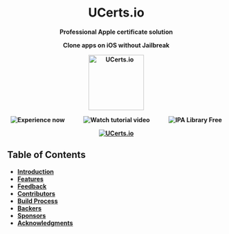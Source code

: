 <h1 align="center"><strong>UCerts.io<strong></h1>
<p align="center">
  <strong>Professional Apple certificate solution</strong>
</p>
<p align="center">
 Clone apps on iOS without Jailbreak
</p>
<p align="center">
  <a href="https://UCerts.io/">
    <img alt="UCerts.io" title="UCerts.io" src="https://i.imgur.com/UWMqrXm.png" width="128">
  </a>
</p>
<p align="center">
  <!-- Nút đầu tiên: Experience now -->
  <a href="https://ucerts.io/" style="text-decoration: none; margin-right: 20px;">
    <img src="https://img.shields.io/badge/Experience_now-black?style=for-the-badge&logo=&logoColor=white" alt="Experience now">
  </a>
  
  <!-- Nút thứ hai: Watch tutorial video -->
  <a href="https://www.youtube.com/watch?v=6wTpBCrLcDM" style="text-decoration: none; margin: 0 20px;">
    <img src="https://img.shields.io/badge/Watch_Tutorial_Video-FF0000?style=for-the-badge&logo=youtube&logoColor=white" alt="Watch tutorial video">
  </a>
  
  <!-- Nút thứ ba: IPA Library Free -->
  <a href="https://github.com/UCerts/LibraryIPA/releases/" style="text-decoration: none; margin-left: 20px;">
    <img src="https://img.shields.io/badge/IPA_Library_Free-1E90FF?style=for-the-badge&logo=&logoColor=white" alt="IPA Library Free">
  </a>
</p>

<p align="center">
  <a href="https://UCerts.io/">
    <img alt="UCerts.io" title="UCerts.io" src="https://i.imgur.com/PeEIAda.png">
  </a>
</p>

## Table of Contents
- [Introduction](#introduction)
- [Features](#features)
- [Feedback](#feedback)
- [Contributors](#contributors)
- [Build Process](#build-process)
- [Backers](#backers-)
- [Sponsors](#sponsors-)
- [Acknowledgments](#acknowledgments)
